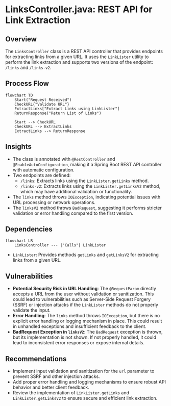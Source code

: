 # LinksController.java: REST API for Link Extraction

## Overview
The `LinksController` class is a REST API controller that provides endpoints for extracting links from a given URL. It uses the `LinkLister` utility to perform the link extraction and supports two versions of the endpoint: `/links` and `/links-v2`.

## Process Flow
```mermaid
flowchart TD
    Start("Request Received")
    CheckURL{"Validate URL"}
    ExtractLinks["Extract Links using LinkLister"]
    ReturnResponse("Return List of Links")
    
    Start --> CheckURL
    CheckURL --> ExtractLinks
    ExtractLinks --> ReturnResponse
```

## Insights
- The class is annotated with `@RestController` and `@EnableAutoConfiguration`, making it a Spring Boot REST API controller with automatic configuration.
- Two endpoints are defined:
  - `/links`: Extracts links using the `LinkLister.getLinks` method.
  - `/links-v2`: Extracts links using the `LinkLister.getLinksV2` method, which may have additional validation or functionality.
- The `links` method throws `IOException`, indicating potential issues with URL processing or network operations.
- The `linksV2` method throws `BadRequest`, suggesting it performs stricter validation or error handling compared to the first version.

## Dependencies
```mermaid
flowchart LR
    LinksController --- |"Calls"| LinkLister
```

- `LinkLister`: Provides methods `getLinks` and `getLinksV2` for extracting links from a given URL.

## Vulnerabilities
- **Potential Security Risk in URL Handling**: The `@RequestParam` directly accepts a URL from the user without validation or sanitization. This could lead to vulnerabilities such as Server-Side Request Forgery (SSRF) or injection attacks if the `LinkLister` methods do not properly validate the input.
- **Error Handling**: The `links` method throws `IOException`, but there is no explicit error handling or logging mechanism in place. This could result in unhandled exceptions and insufficient feedback to the client.
- **BadRequest Exception in `linksV2`**: The `BadRequest` exception is thrown, but its implementation is not shown. If not properly handled, it could lead to inconsistent error responses or expose internal details.

## Recommendations
- Implement input validation and sanitization for the `url` parameter to prevent SSRF and other injection attacks.
- Add proper error handling and logging mechanisms to ensure robust API behavior and better client feedback.
- Review the implementation of `LinkLister.getLinks` and `LinkLister.getLinksV2` to ensure secure and efficient link extraction.

